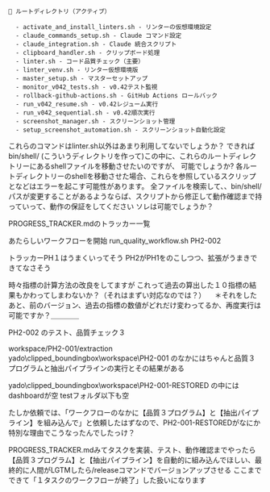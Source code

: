 
```
📁 ルートディレクトリ（アクティブ）

  - activate_and_install_linters.sh - リンターの仮想環境設定
  - claude_commands_setup.sh - Claude コマンド設定
  - claude_integration.sh - Claude 統合スクリプト
  - clipboard_handler.sh - クリップボード処理
  - linter.sh - コード品質チェック（主要）
  - linter_venv.sh - リンター仮想環境版
  - master_setup.sh - マスターセットアップ
  - monitor_v042_tests.sh - v0.42テスト監視
  - rollback-github-actions.sh - GitHub Actions ロールバック
  - run_v042_resume.sh - v0.42レジューム実行
  - run_v042_sequential.sh - v0.42順次実行
  - screenshot_manager.sh - スクリーンショット管理
  - setup_screenshot_automation.sh - スクリーンショット自動化設定
```
  これらのコマンドはlinter.sh以外はあまり利用してないでしょうか？
  できればbin/shell/ (こういうディレクトリを作って)この中に、これらのルートディレクトリーにあるshellファイルを移動させたいのですが、 可能でしょうか? 
   各ルートディレクトリーのshellを移動させた場合、これらを参照しているスクリップとなどはエラーを起こす可能性があります。 全ファイルを検索して、、bin/shell/パスが変更することがあるようならば、スクリプトから修正して動作確認まで持っていって、動作の保証をしてください
   ソレは可能でしょうか？


PROGRESS_TRACKER.mdのトラッカー一覧

あたらしいワークフローを開始
run_quality_workflow.sh PH2-002


トラッカーPH１はうまくいってそう
PH2がPH1をのこしつつ、拡張がうまきできてなさそう



時々指標の計算方法の改良をしてますが
これって過去の算出した１０指標の結果もかわってしまわないか？（それはまずい対応なのでは？）
　＊それをしたあと、前のバージョン、過去の指標の数値がどれだけ変わってるか、再度実行は可能ですか？＿＿＿＿

 PH2-002
のテスト、品質チェック３


workspace/PH2-001/extraction
yado\clipped_boundingbox\workspace\PH2-001
のなかにはちゃんと品質３プログラムと抽出パイプラインの実行とその結果がある

yado\clipped_boundingbox\workspace\PH2-001-RESTORED
の中にはdashboardが空
testフォルダ以下も空


たしか依頼では、「ワークフローのなかに【品質３プログラム】と【抽出パイプライン】を組み込んで」と依頼したはずなので、PH2-001-RESTOREDがなにか特別な理由でこうなったんでしたっけ？


PROGRESS_TRACKER.mdみてタスクを実装、テスト、動作確認までやったら【品質３プログラム】と【抽出パイプライン】を自動的に組み込んでほしい、最終的に人間がLGTMしたら/releaseコマンドでバージョンアップさせる
ここまでできて「１タスクのワークフローが終了」した扱いになります
